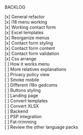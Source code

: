 BACKLOG

[x] General refactor  
[x] i18 menu working  
[x] Working contact form  
[x] Excel templates  
[x] Reorganize menus  
[x] Contact form styling  
[x] Contact form content  
[x] Contact form validation  
[x] Css arrange  
[ ] How it works menu  
[ ] More relatives explanations  
[ ] Privacy policy view  
[ ] Smoke mobile  
[ ] Different i18n gedcoms  
[ ] Buttons styling  
[ ] Landing page  
[ ] Convert templates  
[ ] Convert XLSX  
[ ] Backend  
[ ] PSP integration  
[ ] Fat-trimming  
[ ] Review the other language packs